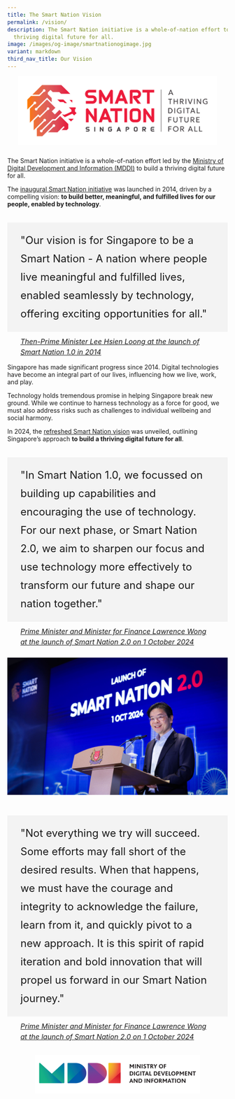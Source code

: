 ```yaml
---
title: The Smart Nation Vision
permalink: /vision/
description: The Smart Nation initiative is a whole-of-nation effort to build a
  thriving digital future for all.
image: /images/og-image/smartnationogimage.jpg
variant: markdown
third_nav_title: Our Vision
---
```

<center><div style="width:90%; padding: 0px 0px 10px 0px;"><img src="/images/abt-smart-nation/snvision.jpg" alt="Smart Nation"></div></center>

The Smart Nation initiative is a whole-of-nation effort led by the [Ministry of Digital Development and Information (MDDI)](https://mddi.gov.sg) to build a thriving digital future for all.

The [inaugural Smart Nation initiative](/sn1) was launched in 2014, driven by a compelling vision: **to build better, meaningful, and fulfilled lives for our people, enabled by technology**.


<div style="padding: 20px 0px 0px 0px"></div>

<div style="font-size:24px; font-weight: 400; line-height: 1.75; background-color: #f3f3f3; ; padding: 20px 30px 20px 30px; margin-left: 0;">"Our vision is for Singapore to be a Smart Nation - A nation where people live meaningful and fulfilled lives, enabled seamlessly by technology, offering exciting opportunities for all."<br></div><div style="font-size:16px; line-height: 1.5; padding: 10px 30px 0px 30px;"><i><a href="https://www.pmo.gov.sg/Newsroom/transcript-prime-minister-lee-hsien-loongs-speech-smart-nation-launch-24-november">Then-Prime Minister Lee Hsien Loong at the launch of Smart Nation 1.0 in 2014</a></i></div>

Singapore has made significant progress since 2014. Digital technologies have become an integral part of our lives, influencing how we live, work, and play.

Technology holds tremendous promise in helping Singapore break new ground. While we continue to harness technology as a force for good, we must also address risks such as challenges to individual wellbeing and social harmony.

In 2024, the [refreshed Smart Nation vision](/sn2) was unveiled, outlining Singapore’s approach **to build a thriving digital future for all**.

<div style="padding: 20px 0px 0px 0px"></div>

<div style="font-size:24px; font-weight: 400; line-height: 1.75; background-color: #f3f3f3;  padding: 20px 30px 20px 30px; margin-left: 0;">"In Smart Nation 1.0, we focussed on building up capabilities and encouraging the use of technology. For our next phase, or Smart Nation 2.0, we aim to sharpen our focus and use technology more effectively to transform our future and shape our nation together."<br></div><div style="font-size:16px; line-height: 1.5; padding: 10px 30px 0px 30px;"><i><a href="https://www.pmo.gov.sg/Newsroom/PM-Lawrence-Wong-at-the-Launch-of-Smart-Nation">Prime Minister and Minister for Finance Lawrence Wong at the launch of Smart Nation 2.0 on 1 October 2024</a></i></div>

<div style="padding: 10px 0px 0px 0px"></div>

![PM Lawrence Wong at the launch of Smart Nation 2.0 on 1 October 2024](/images/abt-smart-nation/PM_Wong_SN2_Launch.jpg)

<div style="padding: 10px 0px 0px 0px"></div>

<div style="padding: 20px 0px 0px 0px"></div>

<div style="font-size:24px; font-weight: 400; line-height: 1.75; background-color: #f3f3f3; ; padding: 20px 30px 20px 30px; margin-left: 0;">"Not everything we try will succeed. Some efforts may fall short of the desired results. When that happens, we must have the courage and integrity to acknowledge the failure, learn from it, and quickly pivot to a new approach. It is this spirit of rapid iteration and bold innovation that will propel us forward in our Smart Nation journey."<br></div><div style="font-size:16px; line-height: 1.5; ;padding: 10px 30px 0px 30px;"><i><a href="https://www.pmo.gov.sg/Newsroom/PM-Lawrence-Wong-at-the-Launch-of-Smart-Nation">Prime Minister and Minister for Finance Lawrence Wong at the launch of Smart Nation 2.0 on 1 October 2024</a></i></div>

<center><div style="width:75%; padding: 30px 0px 20px 0px;"><a href="https://mddi.gov.sg/" target="new"><img src="/images/abt-smart-nation/MDDI_LOGO.png" alt="MDDI"></a></div></center>

